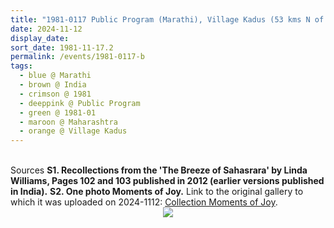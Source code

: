 ```yaml
---
title: "1981-0117 Public Program (Marathi), Village Kadus (53 kms N of Pune), Maharashtra, India"
date: 2024-11-12
display_date: 
sort_date: 1981-11-17.2
permalink: /events/1981-0117-b
tags:
  - blue @ Marathi
  - brown @ India
  - crimson @ 1981
  - deeppink @ Public Program
  - green @ 1981-01
  - maroon @ Maharashtra
  - orange @ Village Kadus
---
```


<br>

<wave-list>
  <list-title color="DarkSeaGreen" width="40">Sources</list-title>
  <list-item color="BlanchedAlmond"  width="280"><b>S1. Recollections from the 'The Breeze of Sahasrara' by Linda Williams, Pages 102 and 103 published in 2012 (earlier versions published in India).</b></list-item>  
  <list-item color="Lavender" width="280"><b>S2. One photo Moments of Joy.</b> Link to the original gallery to which it was uploaded on 2024-1112: <a href="https://eternalmoments.smugmug.com/Collections/XYZKnown-Collection/Moments-of-Joy">Collection Moments of Joy</a>.</list-item>
</wave-list>

<div style="text-align: center"><img src="https://pub-bcc3cbe9b1e94ba1ac28915f7a3900fa.r2.dev/1981-0117_Public_Program_(Marathi)_Village_Kadus_(53_kms_N_of_Pune)_Maharashtra_India_01_(Linda_Williams_and_NITL_Collection).jpg" /></div>